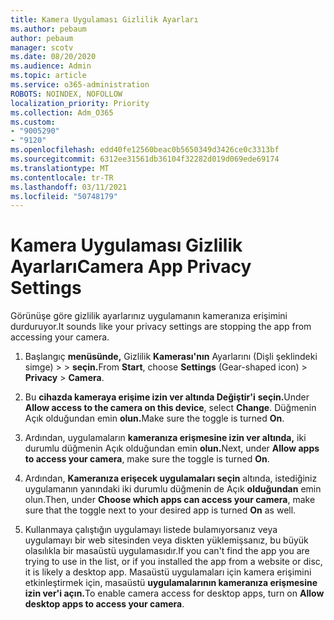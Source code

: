 ```yaml
---
title: Kamera Uygulaması Gizlilik Ayarları
ms.author: pebaum
author: pebaum
manager: scotv
ms.date: 08/20/2020
ms.audience: Admin
ms.topic: article
ms.service: o365-administration
ROBOTS: NOINDEX, NOFOLLOW
localization_priority: Priority
ms.collection: Adm_O365
ms.custom:
- "9005290"
- "9120"
ms.openlocfilehash: edd40fe12560beac0b5650349d3426ce0c3313bf
ms.sourcegitcommit: 6312ee31561db36104f32282d019d069ede69174
ms.translationtype: MT
ms.contentlocale: tr-TR
ms.lasthandoff: 03/11/2021
ms.locfileid: "50748179"
---
```

# <a name="camera-app-privacy-settings"></a><span data-ttu-id="daac2-102">Kamera Uygulaması Gizlilik Ayarları</span><span class="sxs-lookup"><span data-stu-id="daac2-102">Camera App Privacy Settings</span></span>

<span data-ttu-id="daac2-103">Görünüşe göre gizlilik ayarlarınız uygulamanın kameranıza erişimini durduruyor.</span><span class="sxs-lookup"><span data-stu-id="daac2-103">It sounds like your privacy settings are stopping the app from accessing your camera.</span></span>

1.  <span data-ttu-id="daac2-104">Başlangıç **menüsünde,** Gizlilik **Kamerası'nın** Ayarlarını (Dişli şeklindeki simge) >   >  **seçin.**</span><span class="sxs-lookup"><span data-stu-id="daac2-104">From **Start**, choose **Settings** (Gear-shaped icon) > **Privacy** > **Camera**.</span></span>

2.  <span data-ttu-id="daac2-105">Bu **cihazda kameraya erişime izin ver altında Değiştir'i** **seçin.**</span><span class="sxs-lookup"><span data-stu-id="daac2-105">Under **Allow access to the camera on this device**, select **Change**.</span></span> <span data-ttu-id="daac2-106">Düğmenin Açık olduğundan emin **olun.**</span><span class="sxs-lookup"><span data-stu-id="daac2-106">Make sure the toggle is turned **On**.</span></span>

3.  <span data-ttu-id="daac2-107">Ardından, uygulamaların **kameranıza erişmesine izin ver altında,** iki durumlu düğmenin Açık olduğundan emin **olun.**</span><span class="sxs-lookup"><span data-stu-id="daac2-107">Next, under **Allow apps to access your camera**, make sure the toggle is turned **On**.</span></span>

4.  <span data-ttu-id="daac2-108">Ardından, **Kameranıza erişecek uygulamaları seçin** altında, istediğiniz uygulamanın yanındaki iki durumlu düğmenin de Açık **olduğundan** emin olun.</span><span class="sxs-lookup"><span data-stu-id="daac2-108">Then, under **Choose which apps can access your camera**, make sure that the toggle next to your desired app is turned **On** as well.</span></span>

5.  <span data-ttu-id="daac2-109">Kullanmaya çalıştığın uygulamayı listede bulamıyorsanız veya uygulamayı bir web sitesinden veya diskten yüklemişsanız, bu büyük olasılıkla bir masaüstü uygulamasıdır.</span><span class="sxs-lookup"><span data-stu-id="daac2-109">If you can't find the app you are trying to use in the list, or if you installed the app from a website or disc, it is likely a desktop app.</span></span> <span data-ttu-id="daac2-110">Masaüstü uygulamaları için kamera erişimini etkinleştirmek için, masaüstü **uygulamalarının kameranıza erişmesine izin ver'i açın.**</span><span class="sxs-lookup"><span data-stu-id="daac2-110">To enable camera access for desktop apps, turn on **Allow desktop apps to access your camera**.</span></span>